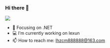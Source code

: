 
### Hi there 👋

<!--
**lhzcm/lhzcm** is a ✨ _special_ ✨ repository because its `README.md` (this file) appears on your GitHub profile.

Here are some ideas to get you started:

- 🔭 I’m currently working on ...
- 🌱 I’m currently learning ...
- 👯 I’m looking to collaborate on ...
- 🤔 I’m looking for help with ...
- 💬 Ask me about ...
- 📫 How to reach me: ...
- 😄 Pronouns: ...
- ⚡ Fun fact: ...
-->

![](https://github-readme-stats.vercel.app/api?username=lhzcm&show_icons=true&icon_color=CE1D2D&text_color=ffffff&bg_color=ff9100&hide_title=true)
<!--![](https://github-readme-stats.vercel.app/api/top-langs/?username=lhzcm&layout=compact&hide_border=true&hide_title=true)-->
- :orange_book: Focusing on .NET 
- 💻 I’m currently working on lexun
- 📫 How to reach me: lhzcm888888@163.com

